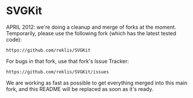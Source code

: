 SVGKit
======

APRIL 2012: we're doing a cleanup and merge of forks at the moment. Temporarily, please use the following fork (which has the latest tested code):

    https://github.com/reklis/SVGKit

For bugs in that fork, use that fork's Issue Tracker:

    https://github.com/reklis/SVGKit/issues

We are working as fast as possible to get everything merged into this main fork, and this README will be replaced as soon as it's ready.